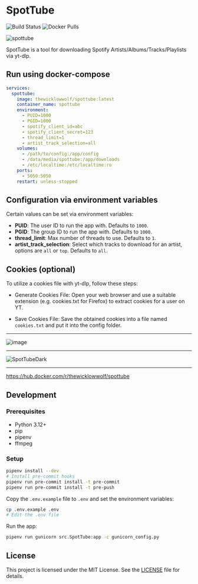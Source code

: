 # SpotTube

![Build Status](https://github.com/TheWicklowWolf/SpotTube/actions/workflows/main.yml/badge.svg)
![Docker Pulls](https://img.shields.io/docker/pulls/thewicklowwolf/spottube.svg)

![spottube](https://github.com/TheWicklowWolf/SpotTube/assets/111055425/a99d7c70-c37c-4d65-b25d-04bf3bfdd37a)

SpotTube is a tool for downloading Spotify Artists/Albums/Tracks/Playlists via yt-dlp.

## Run using docker-compose

```yaml
services:
  spottube:
    image: thewicklowwolf/spottube:latest
    container_name: spottube
    environment:
      - PUID=1000
      - PGID=1000
      - spotify_client_id=abc
      - spotify_client_secret=123
      - thread_limit=1
      - artist_track_selection=all
    volumes:
      - /path/to/config:/app/config
      - /data/media/spottube:/app/downloads
      - /etc/localtime:/etc/localtime:ro
    ports:
      - 5050:5050
    restart: unless-stopped
```

## Configuration via environment variables

Certain values can be set via environment variables:

* __PUID__: The user ID to run the app with. Defaults to `1000`.
* __PGID__: The group ID to run the app with. Defaults to `1000`.
* __thread_limit__: Max number of threads to use. Defaults to `1`.
* __artist_track_selection__: Select which tracks to download for an artist, options are `all` or `top`. Defaults to `all`.

## Cookies (optional)

To utilize a cookies file with yt-dlp, follow these steps:

* Generate Cookies File: Open your web browser and use a suitable extension (e.g. cookies.txt for Firefox) to extract cookies for a user on YT.

* Save Cookies File: Save the obtained cookies into a file named `cookies.txt` and put it into the config folder.

---

![image](https://github.com/TheWicklowWolf/SpotTube/assets/111055425/6a52236b-330f-4761-97c0-3a526c22604f)

---

![SpotTubeDark](https://github.com/TheWicklowWolf/SpotTube/assets/111055425/5e4f0ed2-07e5-4915-bfb8-56e2e4a06b02)

---

<https://hub.docker.com/r/thewicklowwolf/spottube>

## Development

### Prerequisites

* Python 3.12+
* pip
* pipenv
* ffmpeg

### Setup

```bash
pipenv install --dev
# Install pre-commit hooks
pipenv run pre-commit install -t pre-commit
pipenv run pre-commit install -t pre-push
```

Copy the `.env.example` file to `.env` and set the environment variables:

```bash
cp .env.example .env
# Edit the .env file
```

Run the app:

```bash
pipenv run gunicorn src.SpotTube:app -c gunicorn_config.py
```

## License

This project is licensed under the MIT License. See the [LICENSE](LICENSE) file for details.
